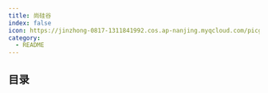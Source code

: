 ```yaml
---
title: 尚硅谷
index: false
icon: https://jinzhong-0817-1311841992.cos.ap-nanjing.myqcloud.com/picgo/%E8%B0%B7%E7%89%A9.SVG.svg
category:
  - README
---
```


## 目录


